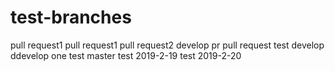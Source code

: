 # test-branches
pull request1
pull request1
pull request2
develop pr
pull request
test develop
ddevelop one
test master
test 2019-2-19
test 2019-2-20
